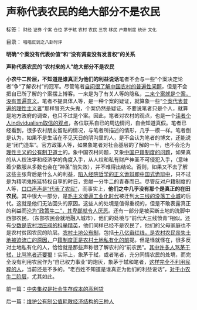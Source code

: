 # 声称代表农民的绝大部分不是农民

标签： `财经` `证券` `个案` `仓位` `茅于轼` `农村` `农民` `三农` `移民` `户籍制度` `统计` `文化` 

目录： `唱唱反调之八卦时评`

**明确“个案没有代表价值”和“没有调查没有发言权”的关系**

**声称代表农民的“农村来的人”绝大部分不是农民**

**小农牛二阶层，不知道是谁真正为他们的利益说话**笔者不会与一些“个案决定论者”争“了解农村”的冠军。尽管笔者[自问很了解中国农村的普遍性问题](../../../2010/2/21/农村问题只能是经济学的问题.md)，但是不会把自已所了解的个案摆上博客。一来是为了有关人等的隐私，[二来个案就是个案，没有普遍意义](../../../2009/4/4/期望，预期和选择性体验；有调查也没有发言权.md)。笔者不提具体人等，是一种个案的疑证，就算象一些“[个案代表普遍的理性主义者](../../../2009/7/10/三脚猫真理艺术.md)”那样冒充大头鬼，个案仍然是疑证。不要说笔者只是个人，就算是地方政府的调查，也只不过是个案。因此，笔者对农村的观点，也是一个[读者个人individualism取信的观点](../../../2010/3/16/个案不具备历史实证意义.md)，各位联系自已的周边情问，自会知道真假。笔者已经看到，很多农村朋友留贴的情况，与笔者所描述的情形，几乎一模一样。笔者倒是认为，如果不是生活在不见天日的阴沟里的人，是不会认为笔者的博文，还能说是“闭门造车”。官方政策人等，如果象笔者对社会基层的了解的一半，也不会沦为[理性主义的公有制卫道士](../../../2010/3/30/俾斯麦：精神信仰强化后的军国主义！.md)的。象中国农村问题，又象[中国户籍制度的问题](../../../2010/3/6/为户籍制度正名，是民主启蒙的关键一环.md)，如果真的从人权法学和经济学的角度入手，从人权和私有财产神圣不可侵犯入手，（意味着少数服从多数也会在“神圣”前失效），并不难得出结论。否则，如果又不去了解这些主张背后是什么人的利益，[陷入经院哲学的正义诡辩即中国式诡辩中](../../../2008/8/31/“大学无书”，远离中国式诡辩！.md)，只不过是为精明鬼拖延特权自享的时日，贡献一分牛二的青春而已。尽管反对户籍制度的人等，[口口声声是“代表了农民”](../../../2009/8/31/以农村名义的人士代表了谁的利益？.md)，而事实上，**他们之中几乎没有那个是真正的在田农民**。其中很大一部分，是[毛主义傻逼工业化时代](../../../2009/8/2/工业化一定创造价值吗.md)被迁到[大三线的没落工业城](../../../2007/11/18/绝症中的国企，人民币不升值，农民就太苦了.md)的后代。这就是他们无法回头的原因。这些人的处境是值得重视的，但是不敢表露真正的利益而[沦为“政策牛二”，其卑鄙就令人厌恶](../../../2010/2/1/老百姓不是邪恶的免疫体.md)。还有一部分是被买断土地的洗脚中西部农民，（东部农民会就地融入城市），他们的处境与“前代大三线愤青”相似。还有[少数是农村泄压阀的科举精英](../../../2009/8/31/专治统制的泄压阀中的农村精英.md)，他们同样已经不是农民了，他们的父母家庭也不是农村贫困农民的阶层。[农村土地公有制](../../../2008/10/15/权力资本正在新土改中寻找牺牲者？.md)，包括[十八亿亩红线，是农村农民丧失土地被迫流亡的原因，](../../../2009/1/17/红线危害中国粮食安全：保耕地不如保土壤.md)户[籍制度正是农村土地私有化的前](../../../2009/9/6/户籍制度是中国全体平民的根本利益.md)提。但是怪就怪在，很多反对土地私有化的人，恰恰就是那些声称很了解农村的“前农民”。[其中许多人骂茅于轼，比骂笔者还要狠](../../../2008/10/16/极力维护不公平制度的是受害者自已.md)！实际上，象茅于轼，或者笔者，充分同情农民的处境，而完全没有利用农民作为“自已权力事业”的炮灰，象茅于轼和笔者，[这样完全不利用民粹的人](../../../2009/8/1/民粹口号，特权阶层利益最大化最隐蔽的方法.md)，当前还是不多的。“老百姓不知道是谁真正为他们的利益说话”，[对于小农牛二阶层](../../../2009/10/13/小农意识仇富牛二历史命运.md)，尤其如此。



前一篇：[中央集权是社会生存成本的高利贷](../../../2010/4/28/中央集权是社会生存成本的高利贷.md)

后一篇：[维护公有制公值耗散经济结构的三种人](../../../2010/4/29/维护公有制公值耗散经济结构的三种人.md)